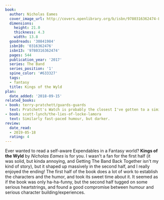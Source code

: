 ```yaml
---
book:
  author: Nicholas Eames
  cover_image_url: http://covers.openlibrary.org/b/isbn/9780316362474-L.jpg
  dimensions:
    height: 21.0
    thickness: 4.3
    width: 13.8
  goodreads: '30841984'
  isbn10: '0316362476'
  isbn13: '9780316362474'
  pages: 544
  publication_year: '2017'
  series: The Band
  series_position: '1'
  spine_color: '#633327'
  tags:
  - fantasy
  title: Kings of the Wyld
plan:
  date_added: '2018-09-15'
related_books:
- book: terry-pratchett/guards-guards
  text: Pratchett's Watch is probably the closest I've gotten to a similar sense of humour and fighting at the same time.
- book: scott-lynch/the-lies-of-locke-lamora
  text: Similarly fast-paced humour, but darker.
review:
  date_read:
  - 2019-05-18
  rating: 4
---
```


Ever wanted to read a self-aware Expendables in a Fantasy world? **Kings of the Wyld** by *Nicholas Eames* is for you. I
wasn't a fan for the first half (it was solid, but kinda annoying, and Getting The Band Back Together isn't my kind of
story), but it shaped up massively in the second half, and I really enjoyed the ending!  The first half of the book does
a lot of work to establish the characters and the humor, and took its sweet time about it. It seemed as if the book was
only ha-ha-funny, but the second half tugged on some serious heartstrings, and found a good compromise between humour
and serious character building/experiences.
